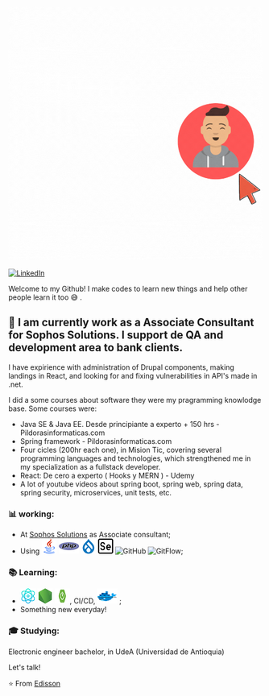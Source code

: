 ![](https://github.com/edissonchamorroc/edissonchamorroc/blob/main/pic.gif)


<a href="https://www.linkedin.com/in/john-edisson-chamorro-coral-76ab74228/"><img alt="LinkedIn" src="https://img.shields.io/badge/LinkedIn-Edisson%20Chamorro-blue?style=flat&logo=linkedin"></a> 

Welcome to my Github! I make codes to learn new things and help other people learn it too  :sweat_smile: .

##  :calendar: I am currently work as a Associate Consultant for Sophos Solutions. I support de QA and development area to bank clients.
I have expirience with administration of Drupal components, making landings in React, and looking for and fixing vulnerabilities in API's made in .net. 

I did a some courses about software they were my pragramming knowlodge base. Some courses were:
 * Java SE & Java EE. Desde principiante a experto + 150 hrs - Pildorasinformaticas.com
 * Spring framework - Pildorasinformaticas.com
 * Four cicles (200hr each one), in Mision Tic, covering several programming languages and technologies, which strengthened me in my specialization as a fullstack developer.
 * React: De cero a experto ( Hooks y MERN ) - Udemy
 *  A lot of youtube videos about spring boot, spring web, spring data, spring security, microservices, unit tests, etc.


### :bar_chart: working:

 - At [Sophos Solutions](https://www.linkedin.com/search/results/all/?heroEntityKey=urn%3Ali%3Aorganization%3A834013&keywords=sophos%20solutions&origin=RICH_QUERY_TYPEAHEAD_HISTORY&position=0&searchId=73d56474-06bd-49ff-9b56-fd7a77d41599&sid=gzT) as Associate consultant;
 - Using ![Java](https://github.com/edissonchamorroc/edissonchamorroc/blob/main/java.png) 
  ![PHP](https://github.com/edissonchamorroc/edissonchamorroc/blob/main/php.png) 
  ![Drupal](https://github.com/edissonchamorroc/edissonchamorroc/blob/main/drupal.png) 
  ![selenium](https://github.com/edissonchamorroc/edissonchamorroc/blob/main/selenium.png) 
  ![GitHub](https://img.shields.io/badge/-GitHub-181717?&logo=github) 
  ![GitFlow](https://img.shields.io/badge/-gitflow-05a698?&logo=git);
 
 ### :books: Learning:
 - ![React js](https://github.com/edissonchamorroc/edissonchamorroc/blob/main/physics.png) ![Node js](https://github.com/edissonchamorroc/edissonchamorroc/blob/main/node-js.png) ![spring boot](https://github.com/edissonchamorroc/edissonchamorroc/blob/main/spring-boot-ok.png), CI/CD, ![Docker](https://github.com/edissonchamorroc/edissonchamorroc/blob/main/docker.png) ;
 - Something new everyday! 

### :mortar_board: Studying:
Electronic engineer bachelor, in UdeA (Universidad de Antioquia) 

Let's talk! 

⭐️ From [Edisson]()
